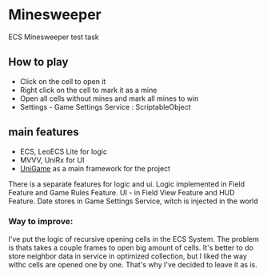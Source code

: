 # Minesweeper
ECS Minesweeper test task
## How to play
- Click on the cell to open it
- Right click on the cell to mark it as a mine
- Open all cells without mines and mark all mines to win
- Settings - Game Settings Service : ScriptableObject
## main features
- ECS, LeoECS Lite for logic
- MVVV, UniRx for UI
- [UniGame](https://github.com/UnioGame) as a main framework for the project

There is a separate features for logic and ui.
Logic implemented in Field Feature and Game Rules Feature.
UI - in Field View Feature and HUD Feature.
Date stores in Game Settings Service, witch is injected in the world

### Way to improve:
I've put the logic of recursive opening cells in the ECS System. The problem is thats takes a couple frames to open big amount of cells. It's better to do store neighbor data in service in optimized collection, but I liked the way withc cells are opened one by one. That's why I've decided to leave it as is. 

